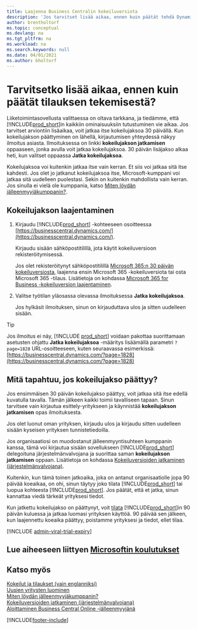 ```yaml
---
title: Laajenna Business Centralin kokeiluversiota
description: 'Jos tarvitset lisää aikaa, ennen kuin päätät tehdä Dynamics 365 Business Central -tilauksen, voit jatkaa kokeilujaksoa kerran. Lisätietoja vaihtoehdoista.'
author: brentholtorf
ms.topic: conceptual
ms.devlang: na
ms.tgt_pltfrm: na
ms.workload: na
ms.search.keywords: null
ms.date: 04/01/2021
ms.author: bholtorf
---
```


# <a name="need-more-time-to-decide-whether-to-subscribe"></a><a name="need-more-time-to-decide-whether-to-subscribe"></a><a name="need-more-time-to-decide-whether-to-subscribe"></a>Tarvitsetko lisää aikaa, ennen kuin päätät tilauksen tekemisestä?

Liiketoimintasovellusta valittaessa on oltava tarkkana, ja tiedämme, että [!INCLUDE[prod_short](includes/prod_short.md)]in kaikkiin ominaisuuksiin tutustuminen vie aikaa. Jos tarvitset arviontiin lisäaikaa, voit jatkaa itse kokeilujaksoa 30 päivällä. Kun kokeilujakson päättyminen on lähellä, kirjautumisen yhteydessä näkyy ilmoitus asiasta. Ilmoituksessa on linkki **kokeilujakson jatkamisen** oppaaseen, jonka avulla voit jatkaa kokeilujaksoa. 30 päivän lisäjakso alkaa heti, kun valitset oppaassa **Jatka kokeilujaksoa**.

Kokeilujaksoa voi kuitenkin jatkaa itse vain kerran. Et siis voi jatkaa sitä itse kahdesti. Jos olet jo jatkanut kokeilujaksoa itse, Microsoft-kumppani voi jatkaa sitä uudelleen puolestasi. Sekin on kuitenkin mahdollista vain kerran. Jos sinulla ei vielä ole kumppania, katso [Miten löydän jälleenmyyjäkumppanin?](/dynamics365/business-central/across-faq#how-do-i-find-a-reselling-partner).  

## <a name="to-extend-your-trial-period"></a><a name="to-extend-your-trial-period"></a><a name="to-extend-your-trial-period"></a>Kokeilujakson laajentaminen

1. Kirjaudu [!INCLUDE[prod_short](includes/prod_short.md)] -kohteeseen osoitteessa [https://businesscentral.dynamics.com/](https://businesscentral.dynamics.com/).

    Kirjaudu sisään sähköpostitilillä, jota käytit kokeiluversioon rekisteröitymisessä.  

    Jos olet rekisteröitynyt sähköpostitilillä [Microsoft 365:n 30 päivän kokeiluversiosta](/microsoft-365/commerce/sign-up-for-office-365-trial), laajenna ensin Microsoft 365 -kokeiluversiota tai osta Microsoft 365 -tilaus. Lisätietoja on kohdassa [Microsoft 365 for Business -kokeiluversion laajentaminen](/microsoft-365/commerce/extend-your-trial).
2. Valitse työtilan yläosassa olevassa ilmoituksessa **Jatka kokeilujaksoa**.

    Jos hylkäsit ilmoituksen, sinun on kirjauduttava ulos ja sitten uudelleen sisään.

> [!TIP]
> Jos ilmoitus ei näy, [!INCLUDE [prod_short](includes/prod_short.md)] voidaan pakottaa suorittamaan asetusten ohjattu **Jatka kokeilujaksoa** -määritys lisäämällä parametri ```?page=1828``` URL-osoitteeseen, kuten seuraavassa esimerkissä: [https://businesscentral.dynamics.com/?page=1828](https://businesscentral.dynamics.com/?page=1828)

## <a name="what-happens-if-my-trial-period-is-expired"></a><a name="what-happens-if-my-trial-period-is-expired"></a><a name="what-happens-if-my-trial-period-is-expired"></a>Mitä tapahtuu, jos kokeilujakso päättyy?

Jos ensimmäisen 30 päivän kokeilujakso päättyy, voit jatkaa sitä itse edellä kuvatulla tavalla. Tämän jälkeen kaikki toimii tavalliseen tapaan. Sinun tarvitsee vain kirjautua esittely-yritykseen ja käynnistää **kokeilujakson jatkamisen** opas ilmoituksesta.  

Jos olet luonut oman yrityksen, kirjaudu ulos ja kirjaudu sitten uudelleen sisään kyseisen yrityksen tunnistetiedoilla.  

Jos organisaatiosi on muodostanut jälleenmyyntisuhteen kumppanin kanssa, tämä voi kirjautua sisään sovellukseen [!INCLUDE[prod_short](includes/prod_short.md)] delegoituna järjestelmänvalvojana ja suorittaa saman **kokeilujakson jatkamisen** oppaan. Lisätietoja on kohdassa [Kokeiluversioiden jatkaminen (järjestelmänvalvojana)](/dynamics365/business-central/dev-itpro/administration/tenant-administration#extending-trials).  

Kuitenkin, kun tämä toinen jatkoaika, joka on antanut organisaatiolle jopa 90 päivää koeaikaa, on ohi, sinun täytyy joko tilata [!INCLUDE[prod_short](includes/prod_short.md)] tai luopua kohteesta [!INCLUDE[prod_short](includes/prod_short.md)]. Jos päätät, että et jatka, sinun kannattaa viedä tärkeät yrityksesi tiedot.

Kun jatkettu kokeilujakso on päättynyt, voit [tilata](https://go.microsoft.com/fwlink/?linkid=828659) [!INCLUDE[prod_short](includes/prod_short.md)]in 90 päivän kuluessa ja jatkaa luomasi yrityksen käyttöä. 90 päivää sen jälkeen, kun laajennettu koeaika päättyy, poistamme yrityksesi ja tiedot, ellet tilaa.  

[!INCLUDE [admin-viral-trial-expiry](includes/admin-viral-trial-expiry.md)]

## <a name="see-related-microsoft-training"></a><a name="see-related-microsoft-training"></a><a name="see-related-microsoft-training"></a>Lue aiheeseen liittyen [Microsoftin koulutukset](/training/modules/trial-dynamics-365-business-central/)

## <a name="see-also"></a><a name="see-also"></a><a name="see-also"></a>Katso myös

[Kokeilut ja tilaukset (vain englanniksi)](/dynamics365/business-central/dev-itpro/administration/trials-subscriptions?toc=/dynamics365/business-central/toc.json)  
[Uusien yritysten luominen](about-new-company.md)  
[Miten löydän jälleenmyyjäkumppanin?](/dynamics365/business-central/across-faq#how-do-i-find-a-reselling-partner)  
[Kokeiluversioiden jatkaminen (järjestelmänvalvojana)](/dynamics365/business-central/dev-itpro/administration/tenant-administration#extending-trials)  
[Aloittaminen Business Central Online -jälleenmyyjänä](/dynamics365/business-central/dev-itpro/administration/get-started-online)  


[!INCLUDE[footer-include](includes/footer-banner.md)]
